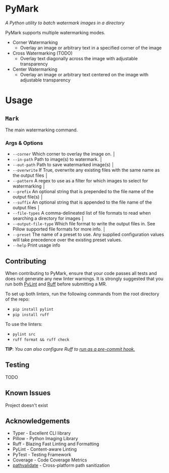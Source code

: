 # PyMark
_A Python utility to batch watermark images in a directory_

PyMark supports multiple watermarking modes. 

- Corner Watermarking
  - Overlay an image or arbitrary text in a specified corner of the image
- Cross Watermarking (TODO)
  - Overlay text diagonally across the image with adjustable transparency
- Center Watermarking
  - Overlay an image or arbitrary text centered on the image with adjustable transparency

# Usage
 
## `Mark`
The main watermarking command.

### Args & Options
-  `--corner` Which corner to overlay the image on.                                                                                                                                                                                                  │
- `--in-path` Path to image(s) to watermark.                                                                                                                                                                                                              │
- `--out-path` Path to save watermarked image(s)                                                                                                                                                                                                           │
- `--overwrite` If True, overwrite any existing files with the same name as the output files                                                                                                                                                         │
- `--pattern` A regex to use as a filter for which images to select for watermarking                                                                                                                                                                      │
- `--prefix` An optional string that is prepended to the file name of the output file(s)                                                                                                                                                                   │
- `--suffix` An optional string that is appended to the file name of the output files                                                                                                                                                                      │
- `--file-types` A comma-delineated list of file formats to read when searching a directory for images                                                                                                                                              │
- `--output-file-type` Which file format to write the output files in. See Pillow supported file formats for more info.                                                                                                                                              │
- `--preset` The name of a preset to use. Any supplied configuration values will take precedence over the existing preset values. 
- `--help` Print usage info

## Contributing

When contributing to PyMark, ensure that your code passes all tests and does not generate any new linter warnings. It is strongly suggested that you run both [PyLint](https://www.pylint.org/) and [Ruff](https://docs.astral.sh/ruff/installation/) before submitting a MR. 

To set up both linters, run the following commands from the root directory of the repo:
- `pip install pylint`
- `pip install ruff`

To use the linters:
- `pylint src`
- `ruff format && ruff check`

**TIP**: _You can also configure Ruff to [run as a pre-commit hook.](https://docs.astral.sh/ruff/integrations/#pre-commit)_
## Testing

TODO

## Known Issues

Project doesn't exist

## Acknowledgements

- Typer - Excellent CLI library
- Pillow - Python Imaging Library
- Ruff - Blazing Fast Linting and Formatting
- PyLint - Content-aware Linting
- PyTest - Testing Framework
- Coverage - Code Coverage Metrics
- [pathvalidate](https://pypi.org/project/pathvalidate/) - Cross-platform path sanitization
